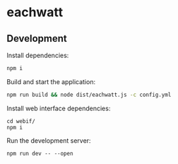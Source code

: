 # eachwatt

## Development

Install dependencies:

```bash
npm i
```

Build and start the application:

```bash
npm run build && node dist/eachwatt.js -c config.yml
```

Install web interface dependencies:

```
cd webif/
npm i
```

Run the development server:

```
npm run dev -- --open
```
